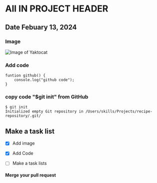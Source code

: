 # All IN PROJECT HEADER
## Date Febuary 13, 2024


### Image
![Image of Yaktocat](https://octodex.github.com/images/yaktocat.png)

### Add code
```
funtion github() {
    console.log("github code");
}
```
### copy code "$git init" from GitHub

```
$ git init
Initialized empty Git repository in /Users/skills/Projects/recipe-repository/.git/
```

## Make a task list
- [x] Add image
- [x] Add Code
- [ ] Make a task lists


#### Merge your pull request

